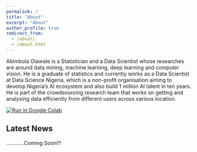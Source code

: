 ```yaml
---
permalink: /
title: "About"
excerpt: "About"
author_profile: true
redirect_from: 
  - /about/
  - /about.html
---
```


Abimbola Olawale is a Statistician and a Data Scientist whose researches are around data mining, machine learning, deep learning and computer vision. He is a graduate of statistics and currently works as a Data Scientist at Data Science Nigeria, which is a non-profit organisation aiming to develop Nigeria’s AI ecosystem and also build 1 million AI talent in ten years. He is part of the crowdsourcing research team that works on getting and analysing data efficiently from different users across various location. 


[![Run in Google Colab](https://img.shields.io/badge/Colab-Run_in_Google_Colab-blue?logo=Google&logoColor=FDBA18)](https://colab.research.google.com/drive/1f32gj5IYIyFipoINiC8P3DvKat-WWLUK)

Latest News
-----
............Coming Soon!!!

